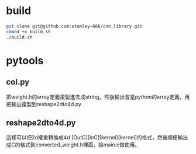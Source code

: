 # build

```bash
git clone git@github.com:stanley-666/cnn_library.git
chmod +x build.sh
./build.sh
````

# pytools

## col.py
把weight.h的array定義複製進去成string，然後輸出會是python的array定義，再把輸出複製到reshape2dto4d.py
## reshape2dto4d.py
這樣可以把2d權重轉換成4d [OutC][InC][kernel][kernel]的格式，然後順便輸出成C的格式到converted_weight.h裡面，給main.c做使用。
